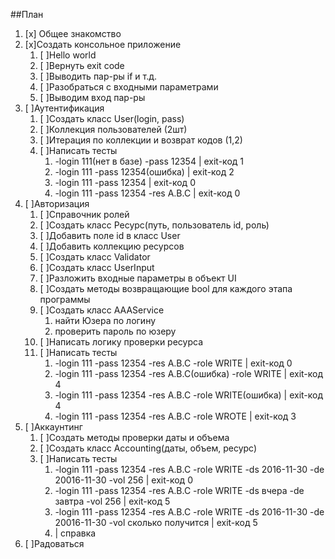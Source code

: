 ##План

1. [x] Общее знакомство
2. [x]Создать консольное приложение
	1. [ ]Hello world
	2. [ ]Вернуть exit code
	3. [ ]Выводить пар-ры if и т.д.
	4. [ ]Разобраться с входными параметрами
	5. [ ]Выводим вход пар-ры
6. [ ]Аутентификация
	1. [ ]Создать класс User(login, pass)
	2. [ ]Коллекция пользователей (2шт)
	3. [ ]Итерация по коллекции и возврат кодов (1,2)
	4. [ ]Написать тесты
		1. -login 111(нет в базе) -pass 12354 | exit-код 1
		2. -login 111 -pass 12354(ошибка)      | exit-код 2
		3.  -login 111 -pass 12354  | exit-код 0
		4.  -login 111 -pass 12354  -res A.B.C   |    exit-код 0
5. [ ]Авторизация 
	1. [ ]Справочник ролей
	2. [ ]Создать класс Ресурс(путь, пользователь id, роль)
	3. [ ]Добавить поле id в класс User
	4. [ ]Добавить коллекцию ресурсов
	5. [ ]Создать класс Validator
	6. [ ]Создать класс UserInput
	7. [ ]Разложить входные параметры в объект UI
	8. [ ]Создать методы возвращающие bool для каждого этапа программы 
	9. [ ]Создать класс AAAService 
		1. найти Юзера по логину
		2. проверить пароль по юзеру
	3. [ ]Написать логику проверки ресурса
	4. [ ]Написать тесты
		1. -login 111 -pass 12354  -res A.B.C -role WRITE   |    exit-код 0     
		2. -login 111 -pass 12354  -res A.B.C(ошибка) -role WRITE   |    exit-код 4
		3. -login 111 -pass 12354  -res A.B.C -role WRITE(ошибка)   |    exit-код 4
		4. -login 111 -pass 12354  -res A.B.C -role WROTE   |    exit-код 3
5. [ ]Аккаунтинг 
	1. [ ]Создать методы проверки даты и объема
	2. [ ]Создать класс Accounting(даты, объем, ресурс)
	3. [ ]Написать тесты
		1.  -login 111 -pass 12354  -res A.B.C -role WRITE -ds 2016-11-30 -de 20016-11-30 -vol 256    |    exit-код 0   
		2.  -login 111 -pass 12354  -res A.B.C -role WRITE -ds вчера -de завтра -vol 256    |    exit-код 5
		3.  -login 111 -pass 12354  -res A.B.C -role WRITE -ds 2016-11-30 -de 20016-11-30 -vol сколько получится    |    exit-код 5
		4.    | справка  
4. [ ]Радоваться

